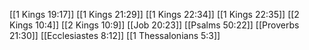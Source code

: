 [[1 Kings 19:17]]
[[1 Kings 21:29]]
[[1 Kings 22:34]]
[[1 Kings 22:35]]
[[2 Kings 10:4]]
[[2 Kings 10:9]]
[[Job 20:23]]
[[Psalms 50:22]]
[[Proverbs 21:30]]
[[Ecclesiastes 8:12]]
[[1 Thessalonians 5:3]]
